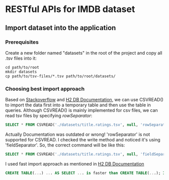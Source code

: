 # RESTful APIs for IMDB dataset

## Import dataset into the application
### Prerequisites
Create a new folder named "datasets" in the root of the project and copy all .tsv files into it:
```shell
cd path/to/root
mkdir datasets
cp path/to/tsv-files/*.tsv path/to/root/datasets/
```

### Choosing best import approach
Based on [Stackoverflow](https://stackoverflow.com/questions/72505609/how-to-import-huge-tsv-file-into-h2-in-memory-database-with-spring-boot) and [H2 DB Documentation](https://www.h2database.com/html/functions.html#csvread),
 we can use CSVREAD() to import the data first into a temporary table and then use the table in queries. Although CSVREAD() is mainly implemented for csv files, we can read tsv files by specifying *rowSeparator*:
```SQL
SELECT * FROM CSVREAD('./datasets/title.ratings.tsv', null, 'rowSeparator=' || CHAR(9));
```
Actually Documentation was outdated or wrong! 'rowSeparator' is not supported for CSVREAD. I checked the write method and noticed it's using 'fieldSeparator'. So, the correct command will be like this:
```SQL
SELECT * FROM CSVREAD('./datasets/title.ratings.tsv', null, 'fieldSeparator=' || CHAR(9));
```

I used fast import approach as mentioned in [H2 DB Documentation](https://h2database.com/html/performance.html#fast_import)
```SQL
CREATE TABLE(...) ... AS SELECT ... is faster than CREATE TABLE(...); INSERT INTO ... SELECT ...
```